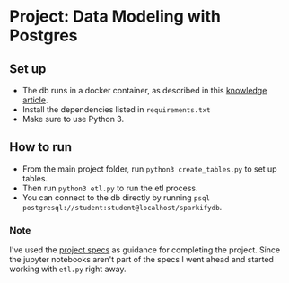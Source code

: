 # Project: Data Modeling with Postgres

## Set up
- The db runs in a docker container, as described in this [knowledge article](https://knowledge.udacity.com/questions/59537).
- Install the dependencies listed in `requirements.txt`
- Make sure to use Python 3.

## How to run
- From the main project folder, run `python3 create_tables.py` to set up tables.
- Then run `python3 etl.py` to run the etl process.
- You can connect to the db directly by running `psql postgresql://student:student@localhost/sparkifydb`.

### Note
I've used the [project specs](https://review.udacity.com/#!/rubrics/2500/view) as guidance for completing the project.
Since the jupyter notebooks aren't part of the specs I went ahead and started working with `etl.py` right away.